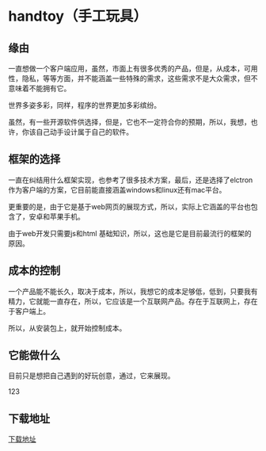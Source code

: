# handtoy（手工玩具）
      
## 缘由
一直想做一个客户端应用，虽然，市面上有很多优秀的产品，但是，从成本，可用性，隐私，等等方面，并不能涵盖一些特殊的需求，这些需求不是大众需求，但不意味着不能拥有它。

世界多姿多彩，同样，程序的世界更加多彩缤纷。

虽然，有一些开源软件供选择，但是，它也不一定符合你的预期，所以，我想，也许，你该自己动手设计属于自己的软件。

## 框架的选择
一直在纠结用什么框架实现，也参考了很多技术方案，最后，还是选择了elctron作为客户端的方案，它目前能直接涵盖windows和linux还有mac平台。

更重要的是，由于它是基于web网页的展现方式，所以，实际上它涵盖的平台也包含了，安卓和苹果手机。

由于web开发只需要js和html 基础知识，所以，这也是它是目前最流行的框架的原因。

##  成本的控制
一个产品能不能长久，取决于成本，所以，我想它的成本足够低，低到，只要我有精力，它就能一直存在，所以，它应该是一个互联网产品。存在于互联网上，存在于客户端上。

所以，从安装包上，就开始控制成本。

## 它能做什么
目前只是想把自己遇到的好玩创意，通过，它来展现。

123

## 下载地址
 [下载地址](https://docs.qq.com/doc/DQXpwSUtkbmtTeFpu)
